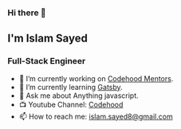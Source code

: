 ### Hi there 👋
## I'm Islam Sayed
### Full-Stack Engineer


- 🔭 I’m currently working on [Codehood Mentors](https://github.com/codehood-org/mentors-website).
- 🌱 I’m currently learning [Gatsby](https://www.gatsbyjs.com/).
- 💬 Ask me about Anything javascript.
- 📺   Youtube Channel: [Codehood](https://youtube.com/c/Codehood)
- 📫 How to reach me: islam.sayed8@gmail.com  

